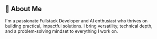 <!--
## Hi there 👋
**realzjc/realzjc** is a ✨ _special_ ✨ repository because its `README.md` (this file) appears on your GitHub profile.

Here are some ideas to get you started:

- 🔭 I’m currently working on ...
- 🌱 I’m currently learning ...
- 👯 I’m looking to collaborate on ...
- 🤔 I’m looking for help with ...
- 💬 Ask me about ...
- 📫 How to reach me: ...
- 😄 Pronouns: ...
- ⚡ Fun fact: ...
-->
<!--
- 🌱 Currently a graduate student specializing in Computer Science at UVic
- 🔭 Actively looking for co-op/internship opportunities in Canada.
- ⚡ Swimming, hiking, and all kinds of ball games and outdoor activities
-->

<!--
- 📫 [![Email](https://img.shields.io/badge/-Email-red?style=flat&logo=gmail)](mailto:realzjca@gmail.com)
   [![LinkedIn](https://img.shields.io/badge/-LinkedIn-blue?style=flat&logo=linkedin)](https://www.linkedin.com/in/realzjc/)
   ![Website](https://img.shields.io/badge/-Website-brightgreen?style=flat&logo=Google%20Chrom)

# 👋 Hi, I'm Jiacheng Zhao

<div align="center">
  <img src="https://readme-typing-svg.herokuapp.com?font=Fira+Code&weight=500&size=40&pause=1000&color=00A4EF&center=true&vCenter=true&random=false&width=600&height=100&lines=Fullstack+Developer;AI+Enthusiast;Perpetual+Learner" alt="Typing SVG" />
</div>
-->


## 🚀 About Me

I'm a passionate Fullstack Developer and AI enthusiast who thrives on building practical, impactful solutions. I bring versatility, technical depth, and a problem-solving mindset to everything I work on.

<!--
## 💻 Tech Stack

<div align="center">
  
  ### Languages
  ![Python](https://img.shields.io/badge/Python-3776AB?style=for-the-badge&logo=python&logoColor=white)
  ![JavaScript](https://img.shields.io/badge/JavaScript-F7DF1E?style=for-the-badge&logo=javascript&logoColor=black)
  ![TypeScript](https://img.shields.io/badge/TypeScript-007ACC?style=for-the-badge&logo=typescript&logoColor=white)
  ![Java](https://img.shields.io/badge/Java-ED8B00?style=for-the-badge&logo=java&logoColor=white)
  ![C](https://img.shields.io/badge/C-00599C?style=for-the-badge&logo=c&logoColor=white)
  ![C++](https://img.shields.io/badge/C++-00599C?style=for-the-badge&logo=c%2B%2B&logoColor=white)

  ### Frontend
  ![React](https://img.shields.io/badge/React-20232A?style=for-the-badge&logo=react&logoColor=61DAFB)
  ![Next.js](https://img.shields.io/badge/Next.js-000000?style=for-the-badge&logo=next.js&logoColor=white)
  ![HTML5](https://img.shields.io/badge/HTML5-E34F26?style=for-the-badge&logo=html5&logoColor=white)
  ![CSS3](https://img.shields.io/badge/CSS3-1572B6?style=for-the-badge&logo=css3&logoColor=white)

  ### Backend
  ![Node.js](https://img.shields.io/badge/Node.js-339933?style=for-the-badge&logo=nodedotjs&logoColor=white)
  ![Express.js](https://img.shields.io/badge/Express.js-000000?style=for-the-badge&logo=express&logoColor=white)
<!--
  ![Django](https://img.shields.io/badge/Django-092E20?style=for-the-badge&logo=django&logoColor=white)
  ![Flask](https://img.shields.io/badge/Flask-000000?style=for-the-badge&logo=flask&logoColor=white)

  ![FastAPI](https://img.shields.io/badge/FastAPI-009688?style=for-the-badge&logo=fastapi&logoColor=white)

  ### Databases
  ![MongoDB](https://img.shields.io/badge/MongoDB-4EA94B?style=for-the-badge&logo=mongodb&logoColor=white)
  ![SQLite](https://img.shields.io/badge/SQLite-07405E?style=for-the-badge&logo=sqlite&logoColor=white)
  ![Pinecone](https://img.shields.io/badge/Pinecone-000000?style=for-the-badge&logo=pinecone&logoColor=white)
  ![ChromaDB](https://img.shields.io/badge/ChromaDB-000000?style=for-the-badge&logo=chromadb&logoColor=white)

  ### Tools & Others
  ![Git](https://img.shields.io/badge/Git-F05032?style=for-the-badge&logo=git&logoColor=white)
  ![Docker](https://img.shields.io/badge/Docker-2496ED?style=for-the-badge&logo=docker&logoColor=white)
  ![AWS](https://img.shields.io/badge/AWS-232F3E?style=for-the-badge&logo=amazon-aws&logoColor=white)
  ![gRPC](https://img.shields.io/badge/gRPC-000000?style=for-the-badge&logo=grpc&logoColor=white)
  ![LangChain](https://img.shields.io/badge/LangChain-000000?style=for-the-badge&logo=langchain&logoColor=white)

</div>
-->
<!--
## 🚀 Projects
- **[rejex.fyi](https://rejex.fyi)** - Tinder for jobs
  - Tinder like job application platform with instant responses and feedbacks from companies with the help of LLM
  - Built with Next.js, Flask, Gemini API, Celery, Redis and MongoDB

- **[Hustleverse](https://t.me/hustle_trial_bot/hustleverse?startapp=98Q0LOMF)** - Telegram mini app
  - Idle clicker game with TON Blockchain integration
  - Built with React.js, Node.js, Express, MongoDB, Redis

- **[EDUCaiTE V2](https://www.youtube.com/watch?v=m9j1Sp6YzaU)** - AI-powered classroom tool
  - Features: Quiz generation, Long Answer question generation, grading, feedback and leaderboards
  - Tech: Flask, MongoDB, ChromaDB, Next.js, GPT-4o

## 📫 Connect With Me

<div align="center">
  <a href="https://linkedin.com/in/a4adityashetty">
    <img src="https://img.shields.io/badge/LinkedIn-0077B5?style=for-the-badge&logo=linkedin&logoColor=white" />
  </a>
  <a href="mailto:a4adityashetty@gmail.com">
    <img src="https://img.shields.io/badge/Gmail-D14836?style=for-the-badge&logo=gmail&logoColor=white" />
  </a>
  <a href="https://github.com/Lionhearted1">
    <img src="https://img.shields.io/badge/GitHub-100000?style=for-the-badge&logo=github&logoColor=white" />
  </a>
  <a href="https://aditya-shetty.vercel.app">
    <img src="https://img.shields.io/badge/Portfolio-000000?style=for-the-badge&logo=About.me&logoColor=white" />
  </a>
</div>

-->

<!--
## 📊 GitHub Stats

<div align="center">
  <img src="https://github-readme-stats.vercel.app/api?username=Lionhearted1&show_icons=true&theme=radical" alt="GitHub Stats" />
  <img src="https://github-readme-streak-stats.herokuapp.com/?user=Lionhearted1&theme=radical" alt="GitHub Streak" />
</div>
-->

<!--
<div align="center">
  <img src="https://komarev.com/ghpvc/?username=Lionhearted1&style=flat-square&color=blue" alt="Profile Views" />
</div> 
-->
<!--
[![Hongyang's GitHub stats](https://github-readme-stats.vercel.app/api?username=realzjc&count_private=true&show_icons=true)](https://github.com/anuraghazra/github-readme-stats)
<!--
[![Top Langs](https://github-readme-stats.vercel.app/api/top-langs/?username=realzjc&layout=compact)](https://github.com/anuraghazra/github-readme-stats)
-->
<!--
- 
- 💼
- 🎞️
**ASDIC4/ASDIC4** is a ✨ _special_ ✨ repository because its `README.md` (this file) appears on your GitHub profile.

- 💬 Email: realzjca@gmail.com
- 👯 I’m looking to collaborate on ...
- 🤔 I’m looking for help with ...
-  Ask me about ...
- 📫 How to reach me: ...
- 😄 Pronouns: ...
- ⚡ Fun fact: ...

- 🎓 
- 🌱 I’m currently focusing on learning C++ 
-->

